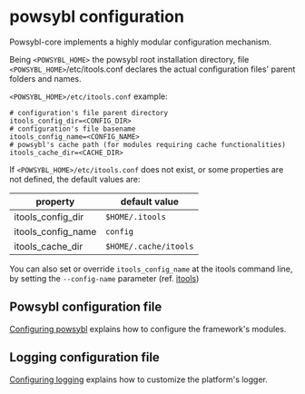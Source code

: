 # powsybl configuration

Powsybl-core implements a highly modular configuration mechanism. 

Being `<POWSYBL_HOME>` the powsybl root installation directory, file `<POWSYBL_HOME>`/etc/itools.conf declares the actual configuration files' parent folders and names. 

`<POWSYBL_HOME>/etc/itools.conf` example:
```
# configuration's file parent directory
itools_config_dir=<CONFIG_DIR>
# configuration's file basename
itools_config_name=<CONFIG_NAME>
# powsybl's cache path (for modules requiring cache functionalities)
itools_cache_dir=<CACHE_DIR>
```

If `<POWSYBL_HOME>/etc/itools.conf` does not exist, or some properties are not defined, the default values are:

| property |default value |
| ------ | ------ |
| itools_config_dir | `$HOME/.itools`|
| itools_config_name | `config` |
| itools_cache_dir | `$HOME/.cache/itools` |


You can also set or override `itools_config_name` at the itools command line, by setting the `--config-name` parameter (ref. [itools](../tools/README.md)) 


## Powsybl configuration file
[Configuring powsybl](configuration.md) explains how to configure the framework's modules. 

## Logging configuration file
[Configuring logging](logger.md) explains how to customize the platform's logger.